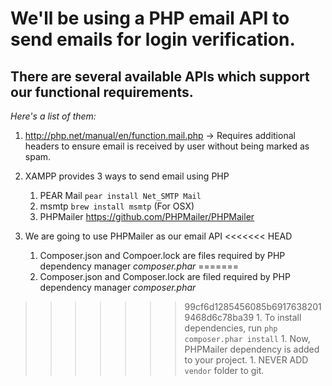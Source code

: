 # We'll be using a PHP email API to send emails for login verification.

## There are several available APIs which support our functional requirements.

*Here's a list of them:*

1. http://php.net/manual/en/function.mail.php -> Requires additional headers to ensure email is received by user without being marked as spam.

1.  XAMPP provides 3 ways to send email using PHP
	1. PEAR Mail `pear install Net_SMTP Mail`
	1. msmtp `brew install msmtp` (For OSX)
	1. PHPMailer https://github.com/PHPMailer/PHPMailer

1. We are going to use PHPMailer as our email API
<<<<<<< HEAD
	1. Composer.json and Compoer.lock are files required by PHP dependency manager *composer.phar*
=======
	1. Composer.json and Composer.lock are filed required by PHP dependency manager *composer.phar*
>>>>>>> 99cf6d1285456085b69176382019468d6c78ba39
	1. To install dependencies, run `php composer.phar install`
	1. Now, PHPMailer dependency is added to your project.
	1. NEVER ADD `vendor` folder to git.
